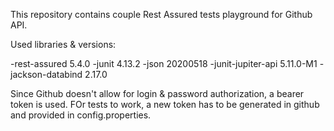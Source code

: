 This repository contains couple Rest Assured tests playground for Github API.


Used libraries & versions:

-rest-assured 5.4.0
-junit 4.13.2
-json 20200518
-junit-jupiter-api 5.11.0-M1
-jackson-databind 2.17.0

Since Github doesn't allow for login & password authorization, a bearer token is used. FOr tests to work, a new token has to be generated in github and provided in config.properties.

